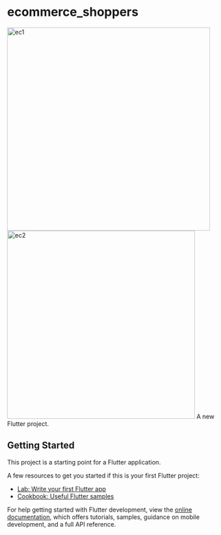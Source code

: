 # ecommerce_shoppers
<img width="471" alt="ec1" src="https://github.com/R-Rubab/ECommerce-Shoppy-Application/assets/110218324/a07a9e78-d572-419c-aaeb-fe39ec3df4f3">

<img width="436" alt="ec2" src="https://github.com/R-Rubab/ECommerce-Shoppy-Application/assets/110218324/8521d780-278f-4476-8afd-ffafe2122d7e">
A new Flutter project.



## Getting Started

This project is a starting point for a Flutter application.

A few resources to get you started if this is your first Flutter project:

- [Lab: Write your first Flutter app](https://docs.flutter.dev/get-started/codelab)
- [Cookbook: Useful Flutter samples](https://docs.flutter.dev/cookbook)

For help getting started with Flutter development, view the
[online documentation](https://docs.flutter.dev/), which offers tutorials,
samples, guidance on mobile development, and a full API reference.

